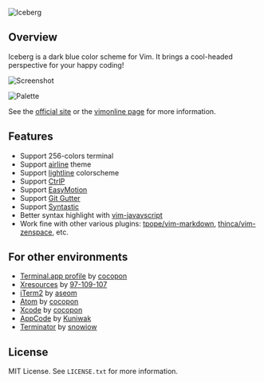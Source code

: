 ![Iceberg](https://cocopon.github.io/iceberg.vim/assets/github/title.png)




Overview
--------
Iceberg is a dark blue color scheme for Vim. It brings a cool-headed perspective
for your happy coding!

![Screenshot](http://cocopon.github.io/iceberg.vim/assets/github/screenshot.png)

![Palette](https://cocopon.github.io/iceberg.vim/assets/github/palette.png)

See the [official site](http://cocopon.github.io/iceberg.vim/) or the
[vimonline page](http://www.vim.org/scripts/script.php?script_id=4820) for more
information.




Features
--------
- Support 256-colors terminal
- Support [airline](https://github.com/vim-airline/vim-airline/) theme
- Support [lightline](https://github.com/itchyny/lightline.vim) colorscheme
- Support [CtrlP](https://github.com/ctrlpvim/ctrlp.vim)
- Support [EasyMotion](https://github.com/easymotion/vim-easymotion)
- Support [Git Gutter](https://github.com/airblade/vim-gitgutter)
- Support [Syntastic](http://github.com/vim-syntastic/syntastic)
- Better syntax highlight with [vim-javavscript](https://github.com/pangloss/vim-javascript)
- Work fine with other various plugins: [tpope/vim-markdown](https://github.com/tpope/vim-markdown), [thinca/vim-zenspace](https://github.com/thinca/vim-zenspace), etc.




For other environments
----------------------
- [Terminal.app profile](http://cocopon.me/app/vim-iceberg/) by [cocopon](https://github.com/cocopon)
- [Xresources](https://gist.github.com/97-109-107/063193d150df272a049b) by [97-109-107](https://github.com/97-109-107)
- [iTerm2](https://github.com/aseom/dotfiles/blob/master/osx/iterm2/iceberg.itermcolors) by [aseom](https://github.com/aseom)
- [Atom](https://github.com/cocopon/atom-iceberg-syntax/) by [cocopon](https://github.com/cocopon)
- [Xcode](https://github.com/cocopon/xcode-iceberg) by [cocopon](https://github.com/cocopon)
- [AppCode](https://github.com/Kuniwak/iceberg.icls) by [Kuniwak](https://github.com/Kuniwak)
- [Terminator](https://github.com/snowiow/terminator-iceberg) by [snowiow](https://github.com/snowiow)



License
-------
MIT License. See `LICENSE.txt` for more information.
